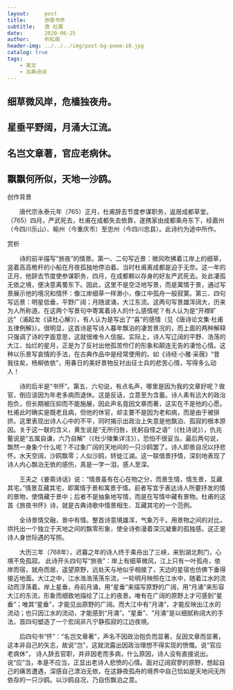 ```yaml
---
layout:     post
title:      旅夜书怀
subtitle:   唐 杜甫
date:       2020-06-25
author:     听松阁
header-img: ../../../img/post-bg-poem-18.jpg
catalog: true
tags:
    - 美文
    - 古典诗词
---
```


## 细草微风岸，危樯独夜舟。

## 星垂平野阔，月涌大江流。

## 名岂文章著，官应老病休。

## 飘飘何所似，天地一沙鸥。





创作背景



　　唐代宗永泰元年（765）正月，杜甫辞去节度参谋职务，返居成都草堂。（765）四月，严武死去，杜甫在成都失去依靠，遂携家由成都乘舟东下，经嘉州（今四川乐山）、榆州（今重庆市）至忠州（今四川忠县）。此诗约为途中所作。





赏析



　　诗的前半描写“旅夜”的情景。第一、二句写近景：微风吹拂着江岸上的细草，竖着高高桅杆的小船在月夜孤独地停泊着。当时杜甫离成都是迫于无奈。这一年的正月，他辞去节度使参谋职务，四月，在成都赖以存身的好友严武死去。处此凄孤无依之境，便决意离蜀东下。因此，这里不是空泛地写景，而是寓情于景，通过写景展示他的境况和情怀：像江岸细草一样渺小，像江中孤舟一般寂寞。第三、四句写远景：明星低垂，平野广阔；月随波涌，大江东流。这两句写景雄浑阔大，历来为人所称道。在这两个写景句中寄寓着诗人的什么感情呢？有人认为是“开襟旷远”（浦起龙《读杜心解》），有人认为是写出了“喜”的感情（见《唐诗论文集·杜甫五律例解》）。很明显，这首诗是写诗人暮年飘泊的凄苦景况的，而上面的两种解释只强调了诗的字面意思，这就很难令人信服。实际上，诗人写辽阔的平野、浩荡的大江、灿烂的星月，正是为了反衬出他孤苦伶仃的形象和颠连无告的凄怆心情。这种以乐景写哀情的手法，在古典作品中是经常使用的。如《诗经·小雅·采薇》“昔我往矣，杨柳依依”，用春日的美好景物反衬出征士兵的悲苦心情，写得多么动人！



　　诗的后半是“书怀”。第五、六句说，有点名声，哪里是因为我的文章好呢？做官，倒应该因为年老多病而退休。这是反话，立意至为含蓄。诗人素有远大的政治抱负，但长期被压抑而不能施展，因此声名竟因文章而著，这实在不是他的心愿。杜甫此时确实是既老且病，但他的休官，却主要不是因为老和病，而是由于被排挤。这里表现出诗人心中的不平，同时揭示出政治上失意是他飘泊、孤寂的根本原因。关于这一联的含义，黄生说是“无所归咎，抚躬自怪之语”（《杜诗说》），仇兆鳌说是“五属自谦，六乃自解”（《杜少陵集详注》），恐怕不很妥当。最后两句说，飘然一身象个什么呢？不过象广阔的天地间的一只沙鸥罢了。诗人即景自况以抒悲怀。水天空阔，沙鸥飘零；人似沙鸥，转徙江湖。这一联借景抒情，深刻地表现了诗人内心飘泊无依的感伤，真是一字一泪，感人至深。



　　王夫之《姜斋诗话》说：“情景虽有在心在物之分，而景生情，情生景，互藏其宅。”情景互藏其宅，即寓情于景和寓景于情。前者写宜于表达诗人所要抒发的情的景物，使情藏于景中；后者不是抽象地写情，而是在写情中藏有景物。杜甫的这首《旅夜书怀》诗，就是古典诗歌中情景相生、互藏其宅的一个范例。



　　全诗景情交融，景中有情。整首诗意境雄浑，气象万千。用景物之间的对比，烘托出一个独立于天地之间的飘零形象，使全诗弥漫着深沉凝重的孤独感。这正是诗人身世际遇的写照。



　　大历三年（768年），迟暮之年的诗人终于乘舟出了三峡，来到湖北荆门，心境不免孤寂。 此诗开头四句写“旅夜”：岸上有细草微风，江上只有一叶孤舟，依岸而宿，就舟而居，遥望原野，远处天与地似乎相接了，天边的星宿也仿佛下垂得接近地面。大江之中，江水浩浩荡荡东流，一轮明月映照在江水中，随着江水的流动而浮荡着。岸上星垂，舟前月涌，用“星垂”来描写原野的广阔，用“月涌”来形容大江的东流，形象而细致地描绘了江上的夜景。唯有在广阔的原野上才可感到“星垂”；唯其“星垂”，才能见出原野的广阔。而大江中有“月涌”，才能反映出江水的流动；也只因江水的流动，才能感到“月涌”。“星垂”、“月涌”是以细腻称阔大的手法，首四句塑造了一个宏阔非凡宁静孤寂的江边夜境。



　　后四句书“怀”：“名岂文章著”，声名不因政治抱负而显著，反因文章而显著，这本非自己的矢志，故说“岂”，这就流露出因政治理想不得实现的愤慨。说“官应老病休”， 诗人辞去官职，并非因老而多病，什么原因，诗人没有直接说出。说“应”当，本是不应当，正显出老诗人悲愤的心情。面对辽阔寂寥的原野，想起自己的痛苦遭遇，深感自己漂泊无依，在这静夜孤舟的境界中自己恰如是天地间无所依存的一只沙鸥。以沙鸥自况，乃自伤飘泊之意。
